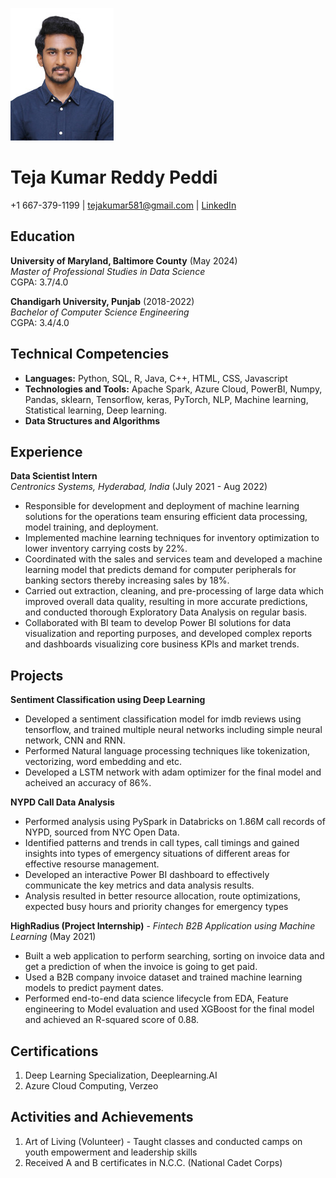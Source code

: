 ![](https://github.com/Tejakumar/UMBC-DATA606-Capstone/blob/main/docs/Profile_photo.jpg)
# Teja Kumar Reddy Peddi

+1 667-379-1199 | tejakumar581@gmail.com | [LinkedIn](https://www.linkedin.com/in/teja-peddi-462190191)

## Education

**University of Maryland, Baltimore County** (May 2024)  
*Master of Professional Studies in Data Science*  
CGPA: 3.7/4.0

**Chandigarh University, Punjab** (2018-2022)  
*Bachelor of Computer Science Engineering*  
CGPA: 3.4/4.0

## Technical Competencies

- **Languages:** Python, SQL, R, Java, C++, HTML, CSS, Javascript
- **Technologies and Tools:** Apache Spark, Azure Cloud, PowerBI, Numpy, Pandas, sklearn, Tensorflow, keras, PyTorch, NLP, Machine learning, Statistical learning, Deep learning.
- **Data Structures and Algorithms**

## Experience

**Data Scientist Intern**  
*Centronics Systems, Hyderabad, India* (July 2021 - Aug 2022)

- Responsible for development and deployment of machine learning solutions for the operations team ensuring efficient data processing, model training, and deployment.
- Implemented machine learning techniques for inventory optimization to lower inventory carrying costs by 22%.
- Coordinated with the sales and services team and developed a machine learning model that predicts demand for computer peripherals for banking sectors thereby increasing sales by 18%.
- Carried out extraction, cleaning, and pre-processing of large data which improved overall data quality, resulting in more accurate predictions, and conducted thorough Exploratory Data Analysis on regular basis.
- Collaborated with BI team to develop Power BI solutions for data visualization and reporting purposes, and developed complex reports and dashboards visualizing core business KPls and market trends.

## Projects

**Sentiment Classification using Deep Learning**

- Developed a sentiment classification model for imdb reviews using tensorflow, and trained multiple neural networks including simple neural network, CNN and RNN.
- Performed Natural language processing techniques like tokenization, vectorizing, word embedding and etc.
- Developed a LSTM network with adam optimizer for the final model and acheived an accuracy of 86%.

**NYPD Call Data Analysis**

- Performed analysis using PySpark in Databricks on 1.86M call records of NYPD, sourced from NYC Open Data.
- Identified patterns and trends in call types, call timings and gained insights into types of emergency situations of different areas for effective resourse management.
- Developed an interactive Power BI dashboard to effectively communicate the key metrics and data analysis results.
- Analysis resulted in better resource allocation, route optimizations, expected busy hours and priority changes for emergency types

**HighRadius (Project Internship)** - *Fintech B2B Application using Machine Learning* (May 2021)

- Built a web application to perform searching, sorting on invoice data and get a prediction of when the invoice is going to get paid.
- Used a B2B company invoice dataset and trained machine learning models to predict payment dates.
- Performed end-to-end data science lifecycle from EDA, Feature engineering to Model evaluation and used XGBoost for the final model and achieved an R-squared score of 0.88.

## Certifications

1. Deep Learning Specialization, Deeplearning.AI
2. Azure Cloud Computing, Verzeo

## Activities and Achievements

1. Art of Living (Volunteer) - Taught classes and conducted camps on youth empowerment and leadership skills
3. Received A and B certificates in N.C.C. (National Cadet Corps)
